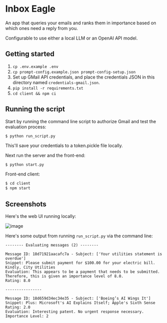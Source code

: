 # Inbox Eagle

An app that queries your emails and ranks them in importance based on which ones need a reply from you.

Configurable to use either a local LLM or an OpenAI API model.

## Getting started

1. `cp .env.example .env`
2. `cp prompt-config.example.json prompt-config-setup.json`
3. Set up GMail API credentials, and place the credentials JSON in this directory named `credentials-gmail.json`.
4. `pip install -r requirements.txt`
5. `cd client && npm ci`

## Running the script

Start by running the command line script to authorize Gmail and test the evaluation process:

```
$ python run_script.py
```

This'll save your credentials to a token.pickle file locally.

Next run the server and the front-end:

```sh
$ python start.py
```

Front-end client:

```sh
$ cd client
$ npm start
```

## Screenshots

Here's the web UI running locally:

![image](https://github.com/naclonts/inbox-eagle/assets/10605105/a8ac0c3a-55f9-4866-b155-ce5e6d891ea6)



Here's some output from running `run_script.py` via the command line: 

```
-------- Evaluating messages (2) --------

Message ID: 18d71921aacafc7a - Subject: ['Your utilities statement is overdue']
Snippet: Please submit payment for $100.00 for your electric bill. Kindly, City Utilities
Evaluation: This appears to be a payment that needs to be submitted. Therefore, this is given an importance level of 8.0.
Rating: 8.0

----------------

Message ID: 18d659d34ec34e35 - Subject: ['Boeing’s AI Wings It']
Snippet: Plus: Microsoft's AI Explains Itself; Apple's Sixth Sense
Rating: 2.0
Evaluation: Interesting patent. No urgent response necessary. Importance Level: 2
```



